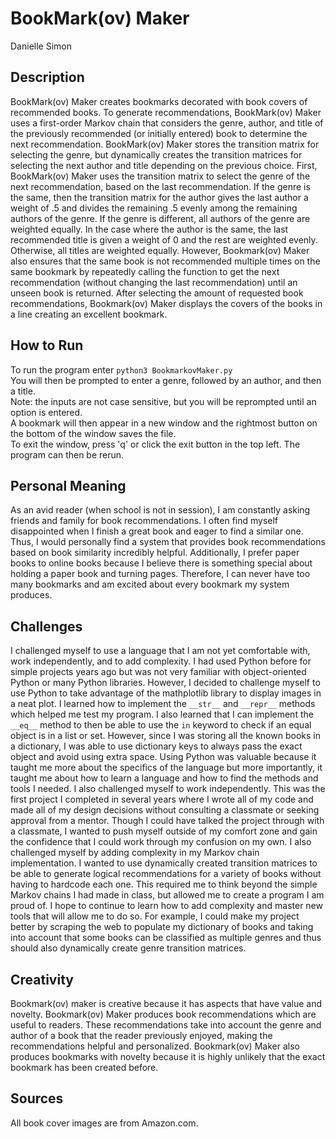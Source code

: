 # BookMark(ov) Maker
Danielle Simon

## Description
BookMark(ov) Maker creates bookmarks decorated with book covers of recommended books. To generate
recommendations, BookMark(ov) Maker uses a first-order Markov chain that considers the genre, author,
and title of the previously recommended (or initially entered) book to determine the next
recommendation. BookMark(ov) Maker stores the transition matrix for selecting the genre, but
dynamically creates the transition matrices for selecting the next author and title depending on
the previous choice. First, BookMark(ov) Maker uses the transition matrix to select the genre of
the next recommendation, based on the last recommendation. If the genre is the same, then the
transition matrix for the author gives the last author a weight of .5 and divides the remaining .5
evenly among the remaining authors of the genre. If the genre is different, all authors of the genre
are weighted equally. In the case where the author is the same, the last recommended title is given a
weight of 0 and the rest are weighted evenly. Otherwise, all titles are weighted equally. However,
Bookmark(ov) Maker also ensures that the same book is not recommended multiple times on the same
bookmark by repeatedly calling the function to get the next recommendation (without changing the
last recommendation) until an unseen book is returned. After selecting the amount of requested book
recommendations, Bookmark(ov) Maker displays the covers of the books in a line creating an excellent
bookmark.

## How to Run
To run the program enter `python3 BookmarkovMaker.py` \
You will then be prompted to enter a genre, followed by an author, and then a title. \
Note: the inputs are not case sensitive, but you will be reprompted until an option is entered. \
A bookmark will then appear in a new window and the rightmost button on the bottom of the window saves the file. \
To exit the window, press 'q' or click the exit button in the top left. The program can then be rerun.

## Personal Meaning
As an avid reader (when school is not in session), I am constantly asking friends and family for book
recommendations. I often find myself disappointed when I finish a great book and eager to find a similar
one. Thus, I would personally find a system that provides book recommendations based on book similarity
incredibly helpful. Additionally, I prefer paper books to online books because I believe there is something
special about holding a paper book and turning pages. Therefore, I can never have too many bookmarks and am
excited about every bookmark my system produces.

## Challenges
I challenged myself to use a language that I am not yet comfortable with, work independently, and to add
complexity. I had used Python before for simple projects years ago but was not very familiar with
object-oriented Python or many Python libraries. However, I decided to challenge myself to use Python to
take advantage of the mathplotlib library to display images in a neat plot. I learned how to implement the
`__str__`  and `__repr__` methods which helped me test my program. I also learned that I can implement the
`__eq__` method to then be able to use the `in` keyword to check if an equal object is in a list or set.
However, since I was storing all the known books in a dictionary, I was able to use dictionary keys to always
pass the exact object and avoid using extra space. Using Python was valuable because it taught me more about
the specifics of the language but more importantly, it taught me about how to learn a language and how to find
the methods and tools I needed. I also challenged myself to work independently. This was the first project I
completed in several years where I wrote all of my code and made all of my design decisions without consulting
a classmate or seeking approval from a mentor. Though I could have talked the project through with a classmate,
I wanted to push myself outside of my comfort zone and gain the confidence that I could work through my
confusion on my own. I also challenged myself by adding complexity in my Markov chain implementation. I wanted
to use dynamically created transition matrices to be able to generate logical recommendations for a variety of
books without having to hardcode each one. This required me to think beyond the simple Markov chains I had made
in class, but allowed me to create a program I am proud of. I hope to continue to learn how to add complexity
and master new tools that will allow me to do so. For example, I could make my project better by scraping the web
to populate my dictionary of books and taking into account that some books can be classified as multiple genres
and thus should also dynamically create genre transition matrices.

## Creativity
Bookmark(ov) maker is creative because it has aspects that have value and novelty. Bookmark(ov) Maker produces
book recommendations which are useful to readers. These recommendations take into account the genre and author
of a book that the reader previously enjoyed, making the recommendations helpful and personalized. Bookmark(ov)
Maker also produces bookmarks with novelty because it is highly unlikely that the exact bookmark has been created
before.

## Sources
All book cover images are from Amazon.com.
